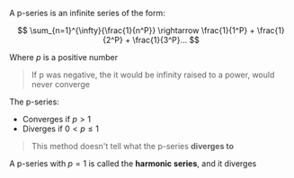 A p-series is an infinite series of the form:

$$
\sum_{n=1}^{\infty}{\frac{1}{n^P}} \rightarrow \frac{1}{1^P} + \frac{1}{2^P} + \frac{1}{3^P}...
$$

Where $p$ is a positive number
> If p was negative, the it would be infinity raised to a power, would never converge

The p-series:
- Converges if $p > 1$ 
- Diverges if $0 < p \leq 1$
> This method doesn't tell what the p-series **diverges to**

A p-series with $p = 1$ is called the **harmonic series**, and it diverges


